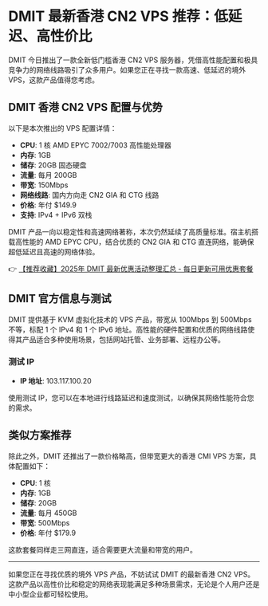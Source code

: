 # DMIT 最新香港 CN2 VPS 推荐：低延迟、高性价比

DMIT 今日推出了一款全新低门槛香港 CN2 VPS 服务器，凭借高性能配置和极具竞争力的网络线路吸引了众多用户。如果您正在寻找一款高速、低延迟的境外 VPS，这款产品值得您考虑。

## DMIT 香港 CN2 VPS 配置与优势

以下是本次推出的 VPS 配置详情：

- **CPU**: 1 核 AMD EPYC 7002/7003 高性能处理器  
- **内存**: 1GB  
- **储存**: 20GB 固态硬盘  
- **流量**: 每月 200GB  
- **带宽**: 150Mbps  
- **网络线路**: 国内方向走 CN2 GIA 和 CTG 线路  
- **价格**: 年付 $149.9  
- **支持**: IPv4 + IPv6 双栈  

DMIT 产品一向以稳定性和高速网络著称，本次仍然延续了高质量标准。宿主机搭载高性能的 AMD EPYC CPU，结合优质的 CN2 GIA 和 CTG 直连网络，能确保超低延迟且高速的网络体验。

👉 [【推荐收藏】2025年 DMIT 最新优惠活动整理汇总 - 每日更新可用优惠套餐](https://bit.ly/dmit_coupon)

## DMIT 官方信息与测试

DMIT 提供基于 KVM 虚拟化技术的 VPS 产品，带宽从 100Mbps 到 500Mbps 不等，标配 1 个 IPv4 和 1 个 IPv6 地址。高性能的硬件配置和优质的网络线路使得其产品适合多种使用场景，包括网站托管、业务部署、远程办公等。

### 测试 IP  
- **IP 地址**: 103.117.100.20  

使用测试 IP，您可以在本地进行线路延迟和速度测试，以确保其网络性能符合您的需求。

## 类似方案推荐

除此之外，DMIT 还推出了一款价格略高，但带宽更大的香港 CMI VPS 方案，具体配置如下：

- **CPU**: 1 核  
- **内存**: 1GB  
- **储存**: 20GB  
- **流量**: 每月 450GB  
- **带宽**: 500Mbps  
- **价格**: 年付 $179.9  

这款套餐同样走三网直连，适合需要更大流量和带宽的用户。

---

如果您正在寻找优质的境外 VPS 产品，不妨试试 DMIT 的最新香港 CN2 VPS。这款产品以高性价比和稳定的网络表现能满足多种场景需求，无论是个人用户还是中小型企业都可轻松使用。